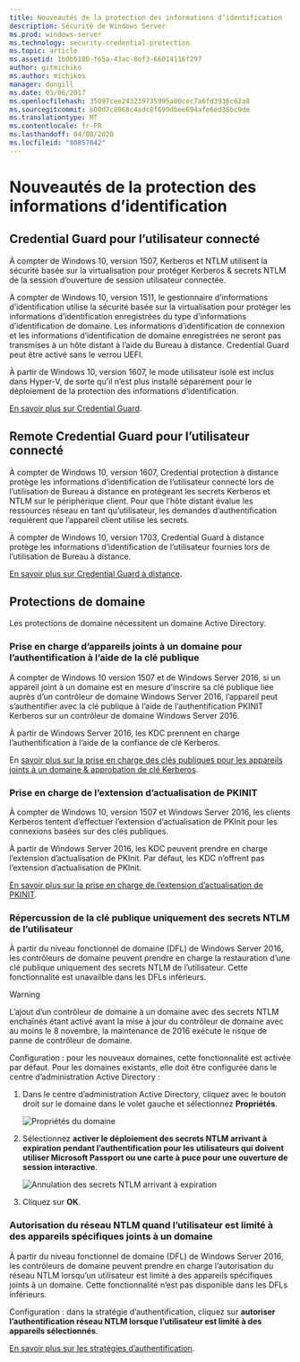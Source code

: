 ```yaml
---
title: Nouveautés de la protection des informations d’identification
description: Sécurité de Windows Server
ms.prod: windows-server
ms.technology: security-credential-protection
ms.topic: article
ms.assetid: 1b0b5180-f65a-43ac-8ef3-66014116f297
author: gitmichiko
ms.author: michikos
manager: dongill
ms.date: 03/06/2017
ms.openlocfilehash: 35097cee243239735995a00cec7a6fd3936c62a8
ms.sourcegitcommit: b00d7c8968c4adc8f699dbee694afe6ed36bc9de
ms.translationtype: MT
ms.contentlocale: fr-FR
ms.lasthandoff: 04/08/2020
ms.locfileid: "80857042"
---
```

# <a name="whats-new-in-credential-protection"></a>Nouveautés de la protection des informations d’identification

## <a name="credential-guard-for-signed-in-user"></a>Credential Guard pour l’utilisateur connecté

À compter de Windows 10, version 1507, Kerberos et NTLM utilisent la sécurité basée sur la virtualisation pour protéger Kerberos & secrets NTLM de la session d’ouverture de session utilisateur connectée. 

À compter de Windows 10, version 1511, le gestionnaire d’informations d’identification utilise la sécurité basée sur la virtualisation pour protéger les informations d’identification enregistrées du type d’informations d’identification de domaine. Les informations d’identification de connexion et les informations d’identification de domaine enregistrées ne seront pas transmises à un hôte distant à l’aide du Bureau à distance. Credential Guard peut être activé sans le verrou UEFI.

À partir de Windows 10, version 1607, le mode utilisateur isolé est inclus dans Hyper-V, de sorte qu’il n’est plus installé séparément pour le déploiement de la protection des informations d’identification.

[En savoir plus sur Credential Guard](https://technet.microsoft.com/itpro/windows/keep-secure/credential-guard).


## <a name="remote-credential-guard-for-signed-in-user"></a>Remote Credential Guard pour l’utilisateur connecté

À compter de Windows 10, version 1607, Credential protection à distance protège les informations d’identification de l’utilisateur connecté lors de l’utilisation de Bureau à distance en protégeant les secrets Kerberos et NTLM sur le périphérique client. Pour que l’hôte distant évalue les ressources réseau en tant qu’utilisateur, les demandes d’authentification requièrent que l’appareil client utilise les secrets.

À compter de Windows 10, version 1703, Credential Guard à distance protège les informations d’identification de l’utilisateur fournies lors de l’utilisation de Bureau à distance.

[En savoir plus sur Credential Guard à distance](https://technet.microsoft.com/itpro/windows/keep-secure/remote-credential-guard).

## <a name="domain-protections"></a>Protections de domaine

Les protections de domaine nécessitent un domaine Active Directory.

### <a name="domain-joined-device-support-for-authentication-using-public-key"></a>Prise en charge d’appareils joints à un domaine pour l’authentification à l’aide de la clé publique

À compter de Windows 10 version 1507 et de Windows Server 2016, si un appareil joint à un domaine est en mesure d’inscrire sa clé publique liée auprès d’un contrôleur de domaine Windows Server 2016, l’appareil peut s’authentifier avec la clé publique à l’aide de l’authentification PKINIT Kerberos sur un contrôleur de domaine Windows Server 2016.

À partir de Windows Server 2016, les KDC prennent en charge l’authentification à l’aide de la confiance de clé Kerberos.  

En [savoir plus sur la prise en charge des clés publiques pour les appareils joints à un domaine & approbation de clé Kerberos](https://technet.microsoft.com/windows-server-docs/security/kerberos/whats-new-in-kerberos-authentication).

### <a name="pkinit-freshness-extension-support"></a>Prise en charge de l’extension d’actualisation de PKINIT

À compter de Windows 10, version 1507 et Windows Server 2016, les clients Kerberos tentent d’effectuer l’extension d’actualisation de PKInit pour les connexions basées sur des clés publiques. 

À partir de Windows Server 2016, les KDC peuvent prendre en charge l’extension d’actualisation de PKInit.  Par défaut, les KDC n’offrent pas l’extension d’actualisation de PKInit. 

[En savoir plus sur la prise en charge de l’extension d’actualisation de PKINIT](https://technet.microsoft.com/windows-server-docs/security/kerberos/whats-new-in-kerberos-authentication).

### <a name="rolling-public-key-only-users-ntlm-secrets"></a>Répercussion de la clé publique uniquement des secrets NTLM de l’utilisateur

À partir du niveau fonctionnel de domaine (DFL) de Windows Server 2016, les contrôleurs de domaine peuvent prendre en charge la restauration d’une clé publique uniquement des secrets NTLM de l’utilisateur. Cette fonctionnalité est unavailble dans les DFLs inférieurs.

> [!WARNING] 
> L’ajout d’un contrôleur de domaine à un domaine avec des secrets NTLM enchaînés étant activé avant la mise à jour du contrôleur de domaine avec au moins le 8 novembre, la maintenance de 2016 exécute le risque de panne de contrôleur de domaine. 

Configuration : pour les nouveaux domaines, cette fonctionnalité est activée par défaut. Pour les domaines existants, elle doit être configurée dans le centre d’administration Active Directory : 

1. Dans le centre d’administration Active Directory, cliquez avec le bouton droit sur le domaine dans le volet gauche et sélectionnez **Propriétés**.

    ![Propriétés du domaine](../media/Credentials-Protection-And-Management/domain-properties.png)

2. Sélectionnez **activer le déploiement des secrets NTLM arrivant à expiration pendant l’authentification pour les utilisateurs qui doivent utiliser Microsoft Passport ou une carte à puce pour une ouverture de session interactive**.

    ![Annulation des secrets NTLM arrivant à expiration](../media/Credentials-Protection-And-Management/autoroll-ntlm.png)

3. Cliquez sur **OK**. 

### <a name="allowing-network-ntlm-when-user-is-restricted-to-specific-domain-joined-devices"></a>Autorisation du réseau NTLM quand l’utilisateur est limité à des appareils spécifiques joints à un domaine

À partir du niveau fonctionnel de domaine (DFL) de Windows Server 2016, les contrôleurs de domaine peuvent prendre en charge l’autorisation du réseau NTLM lorsqu’un utilisateur est limité à des appareils spécifiques joints à un domaine. Cette fonctionnalité n’est pas disponible dans les DFLs inférieurs.

Configuration : dans la stratégie d’authentification, cliquez sur **autoriser l’authentification réseau NTLM lorsque l’utilisateur est limité à des appareils sélectionnés**. 

[En savoir plus sur les stratégies d’authentification](https://technet.microsoft.com/windows-server-docs/security/credentials-protection-and-management/authentication-policies-and-authentication-policy-silos).
